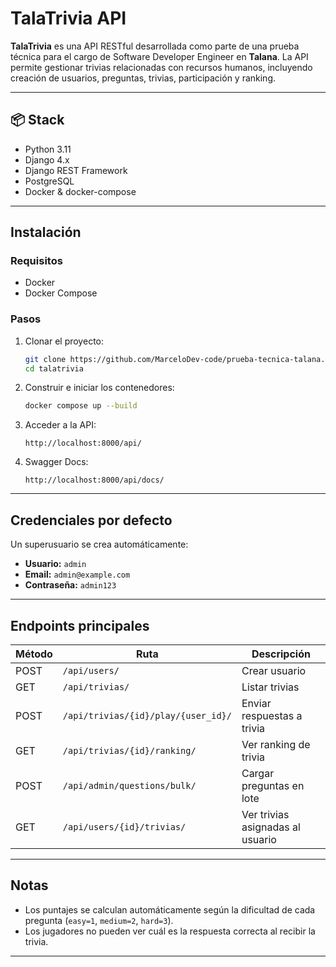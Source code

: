 
# TalaTrivia API

**TalaTrivia** es una API RESTful desarrollada como parte de una prueba técnica para el cargo de Software Developer Engineer en **Talana**. La API permite gestionar trivias relacionadas con recursos humanos, incluyendo creación de usuarios, preguntas, trivias, participación y ranking.

---

## 📦 Stack

- Python 3.11
- Django 4.x
- Django REST Framework
- PostgreSQL
- Docker & docker-compose

---

## Instalación

### Requisitos

- Docker
- Docker Compose

### Pasos

1. Clonar el proyecto:
   ```bash
   git clone https://github.com/MarceloDev-code/prueba-tecnica-talana.git
   cd talatrivia
   ```

2. Construir e iniciar los contenedores:
   ```bash
   docker compose up --build
   ```

3. Acceder a la API:
   ```
   http://localhost:8000/api/
   ```

4. Swagger Docs:
   ```
   http://localhost:8000/api/docs/
   ```

---

## Credenciales por defecto

Un superusuario se crea automáticamente:

- **Usuario:** `admin`
- **Email:** `admin@example.com`
- **Contraseña:** `admin123`

---

## Endpoints principales

| Método | Ruta                                 | Descripción                           |
|--------|--------------------------------------|---------------------------------------|
| POST   | `/api/users/`                        | Crear usuario                         |
| GET    | `/api/trivias/`                      | Listar trivias                        |
| POST   | `/api/trivias/{id}/play/{user_id}/`  | Enviar respuestas a trivia            |
| GET    | `/api/trivias/{id}/ranking/`         | Ver ranking de trivia                 |
| POST   | `/api/admin/questions/bulk/`         | Cargar preguntas en lote              |
| GET    | `/api/users/{id}/trivias/`           | Ver trivias asignadas al usuario      |

---

## Notas

- Los puntajes se calculan automáticamente según la dificultad de cada pregunta (`easy=1`, `medium=2`, `hard=3`).
- Los jugadores no pueden ver cuál es la respuesta correcta al recibir la trivia.

---


